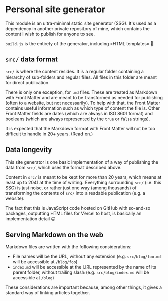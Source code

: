 # Personal site generator

This module is an ultra-minimal static site generator (SSG). It's used as a dependency in another private repository of mine, which contains the content I wish to publish for anyone to see.

`build.js` is the entirety of the generator, including «HTML templates» 🤭

## `src/` data format

`src/` is where the content resides. It is a regular folder containing a hierarchy of sub-folders and regular files. All files in this folder are meant for direct publication.

There is only one exception, for `.md` files. These are treated as Markdown with Front Matter and are meant to be transformed as needed for publishing (often to a website, but not necessarily). To help with that, the Front Matter contains useful information such as which type of content the file is. Other Front Matter fields are dates (which are always in ISO 8601 format) and booleans (which are always represented by the `true` or `false` strings).

It is expected that the Markdown format with Front Matter will not be too difficult to handle in 20+ years. (Read on.)

## Data longevity

This site generator is one basic implementation of a way of publishing the data from `src/`, which uses the format described above.

Content in `src/` is meant to be kept for more than 20 years, which means at least up to 2041 at the time of writing. Everything surrounding `src/` (i.e. this SSG) is just noise, or rather just one way (among thousands) of transforming the contents of `src/` into a readable publication (e.g. a website).

The fact that this is JavaScript code hosted on GitHub with so-and-so packages, outputting HTML files for Vercel to host, is basically an implementation detail 🙃

## Serving Markdown on the web

Markdown files are written with the following considerations:

- File names will be the URL, without any extension (e.g. `src/blog/foo.md` will be accessible at `/blog/foo`)
- `index.md` will be accessible at the URL represented by the name of its parent folder, without trailing slash (e.g. `src/blog/index.md` will be accessible at `/blog`)

These considerations are important because, among other things, it gives a standard way of linking articles together.
